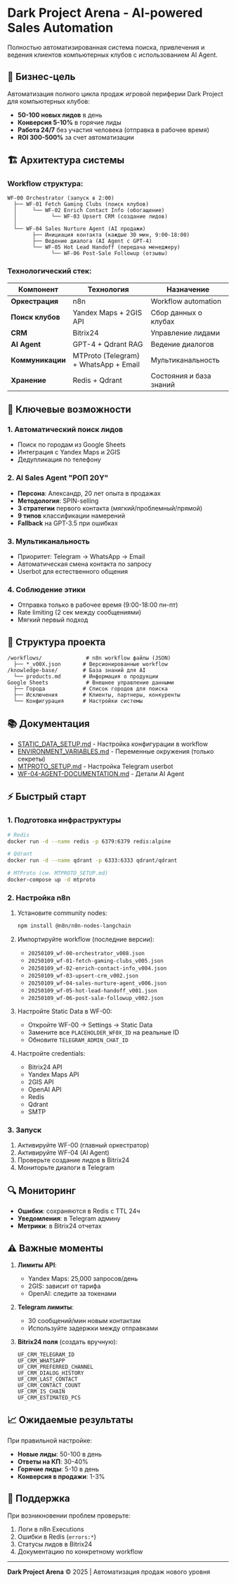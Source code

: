 
# Dark Project Arena - AI-powered Sales Automation

Полностью автоматизированная система поиска, привлечения и ведения клиентов компьютерных клубов с использованием AI Agent.

## 🎯 Бизнес-цель

Автоматизация полного цикла продаж игровой периферии Dark Project для компьютерных клубов:
- **50-100 новых лидов** в день
- **Конверсия 5-10%** в горячие лиды
- **Работа 24/7** без участия человека (отправка в рабочее время)
- **ROI 300-500%** за счет автоматизации

## 🏗️ Архитектура системы

### Workflow структура:

```
WF-00 Orchestrator (запуск в 2:00)
  ├── WF-01 Fetch Gaming Clubs (поиск клубов)
  │     └── WF-02 Enrich Contact Info (обогащение)
  │           └── WF-03 Upsert CRM (создание лидов)
  │
  └── WF-04 Sales Nurture Agent (AI продажи)
        ├── Инициация контакта (каждые 30 мин, 9:00-18:00)
        ├── Ведение диалога (AI Agent с GPT-4)
        └── WF-05 Hot Lead Handoff (передача менеджеру)
              └── WF-06 Post-Sale Followup (отзывы)
```

### Технологический стек:

| Компонент | Технология | Назначение |
|-----------|------------|------------|
| **Оркестрация** | n8n | Workflow automation |
| **Поиск клубов** | Yandex Maps + 2GIS API | Сбор данных о клубах |
| **CRM** | Bitrix24 | Управление лидами |
| **AI Agent** | GPT-4 + Qdrant RAG | Ведение диалогов |
| **Коммуникации** | MTProto (Telegram) + WhatsApp + Email | Мультиканальность |
| **Хранение** | Redis + Qdrant | Состояния и база знаний |

## 🚀 Ключевые возможности

### 1. Автоматический поиск лидов
- Поиск по городам из Google Sheets
- Интеграция с Yandex Maps и 2GIS
- Дедупликация по телефону

### 2. AI Sales Agent "РОП 20Y"
- **Персона**: Александр, 20 лет опыта в продажах
- **Методология**: SPIN-selling
- **3 стратегии** первого контакта (мягкий/проблемный/прямой)
- **9 типов** классификации намерений
- **Fallback** на GPT-3.5 при ошибках

### 3. Мультиканальность
- Приоритет: Telegram → WhatsApp → Email
- Автоматическая смена контакта по запросу
- Userbot для естественного общения

### 4. Соблюдение этики
- Отправка только в рабочее время (9:00-18:00 пн-пт)
- Rate limiting (2 сек между сообщениями)
- Мягкий первый подход

## 📁 Структура проекта

```
/workflows/              # n8n workflow файлы (JSON)
  ├── *_v00X.json       # Версионированные workflow
/knowledge-base/        # База знаний для AI
  └── products.md       # Информация о продукции
Google Sheets            # Внешнее управление данными
  ├── Города            # Список городов для поиска
  ├── Исключения        # Клиенты, партнеры, конкуренты  
  └── Конфигурация      # Настройки системы
```

## 📚 Документация

- [STATIC_DATA_SETUP.md](./STATIC_DATA_SETUP.md) - Настройка конфигурации в workflow
- [ENVIRONMENT_VARIABLES.md](./ENVIRONMENT_VARIABLES.md) - Переменные окружения (только секреты)
- [MTPROTO_SETUP.md](./MTPROTO_SETUP.md) - Настройка Telegram userbot
- [WF-04-AGENT-DOCUMENTATION.md](./WF-04-AGENT-DOCUMENTATION.md) - Детали AI Agent

## ⚡ Быстрый старт

### 1. Подготовка инфраструктуры

```bash
# Redis
docker run -d --name redis -p 6379:6379 redis:alpine

# Qdrant
docker run -d --name qdrant -p 6333:6333 qdrant/qdrant

# MTProto (см. MTPROTO_SETUP.md)
docker-compose up -d mtproto
```

### 2. Настройка n8n

1. Установите community nodes:
   ```bash
   npm install @n8n/n8n-nodes-langchain
   ```

2. Импортируйте workflow (последние версии):
   - `20250109_wf-00-orchestrator_v008.json`
   - `20250109_wf-01-fetch-gaming-clubs_v005.json`
   - `20250109_wf-02-enrich-contact-info_v004.json`
   - `20250109_wf-03-upsert-crm_v002.json`
   - `20250109_wf-04-sales-nurture-agent_v006.json`
   - `20250109_wf-05-hot-lead-handoff_v001.json`
   - `20250109_wf-06-post-sale-followup_v002.json`

3. Настройте Static Data в WF-00:
   - Откройте WF-00 → Settings → Static Data
   - Замените все `PLACEHOLDER_WF0X_ID` на реальные ID
   - Обновите `TELEGRAM_ADMIN_CHAT_ID`

4. Настройте credentials:
   - Bitrix24 API
   - Yandex Maps API
   - 2GIS API
   - OpenAI API
   - Redis
   - Qdrant
   - SMTP

### 3. Запуск

1. Активируйте WF-00 (главный оркестратор)
2. Активируйте WF-04 (AI Agent)
3. Проверьте создание лидов в Bitrix24
4. Мониторьте диалоги в Telegram

## 🔍 Мониторинг

- **Ошибки**: сохраняются в Redis с TTL 24ч
- **Уведомления**: в Telegram админу
- **Метрики**: в Bitrix24 отчетах

## ⚠️ Важные моменты

1. **Лимиты API**:
   - Yandex Maps: 25,000 запросов/день
   - 2GIS: зависит от тарифа
   - OpenAI: следите за токенами

2. **Telegram лимиты**:
   - 30 сообщений/мин новым контактам
   - Используйте задержки между отправками

3. **Bitrix24 поля** (создать вручную):
   ```
   UF_CRM_TELEGRAM_ID
   UF_CRM_WHATSAPP
   UF_CRM_PREFERRED_CHANNEL
   UF_CRM_DIALOG_HISTORY
   UF_CRM_LAST_CONTACT
   UF_CRM_CONTACT_COUNT
   UF_CRM_IS_CHAIN
   UF_CRM_ESTIMATED_PCS
   ```

## 📈 Ожидаемые результаты

При правильной настройке:
- **Новые лиды**: 50-100 в день
- **Ответы на КП**: 30-40%
- **Горячие лиды**: 5-10 в день
- **Конверсия в продажи**: 1-3%

## 🤝 Поддержка

При возникновении проблем проверьте:
1. Логи в n8n Executions
2. Ошибки в Redis (`errors:*`)
3. Статусы лидов в Bitrix24
4. Документацию по конкретному workflow

---

**Dark Project Arena** © 2025 | Автоматизация продаж нового уровня